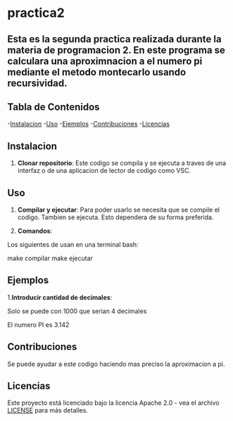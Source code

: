 # practica2
## Esta es la segunda practica realizada durante la materia de programacion 2. En este programa se calculara una aproximnacion a el numero pi mediante el metodo montecarlo usando recursividad.

## Tabla de Contenidos

-[Instalacion](#instalacion)
-[Uso](#uso)
-[Ejemplos](#ejemplos)
-[Contribuciones](#contribuciones)
-[Licencias](#licencias)

## Instalacion
1. **Clonar repositorio**: 
Este codigo se compila y se ejecuta a traves de una interfaz o de una aplicacion de lector de codigo como VSC.

## Uso
1. **Compilar y ejecutar**:
Para poder usarlo se necesita que se compile el codigo. Tambien se ejecuta. Esto dependera de su forma preferida.

2. **Comandos**:

Los siguientes de usan en una terminal bash:

make compilar
make ejecutar

## Ejemplos

1.**Introducir cantidad de decimales**: 

Solo se puede con 1000 que serian 4 decimales 

El numero PI es 3.142

## Contribuciones

Se puede ayudar a este codigo haciendo mas preciso la aproximacion a pi.


## Licencias

Este proyecto está licenciado bajo la licencia Apache 2.0 - vea el archivo [LICENSE](LICENSE) para más detalles.

